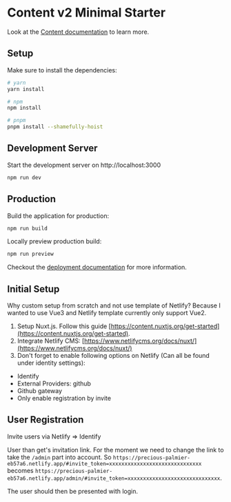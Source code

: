 # Content v2 Minimal Starter

Look at the [Content documentation](https://content-v2.nuxtjs.org/) to learn more.

## Setup

Make sure to install the dependencies:

```bash
# yarn
yarn install

# npm
npm install

# pnpm
pnpm install --shamefully-hoist
```

## Development Server

Start the development server on http://localhost:3000

```bash
npm run dev
```

## Production

Build the application for production:

```bash
npm run build
```

Locally preview production build:

```bash
npm run preview
```

Checkout the [deployment documentation](https://v3.nuxtjs.org/docs/deployment) for more information.

## Initial Setup

Why custom setup from scratch and not use template of Netlify? Because I wanted to use Vue3 and Netlify template currently only support Vue2.

1. Setup Nuxt.js. Follow this guide [https://content.nuxtjs.org/get-started](https://content.nuxtjs.org/get-started).
2. Integrate Netlify CMS: [https://www.netlifycms.org/docs/nuxt/](https://www.netlifycms.org/docs/nuxt/)
3. Don't forget to enable following options on Netlify (Can all be found under identity settings):
 * Identify
 * External Providers: github
 * Github gateway
 * Only enable registration by invite

## User Registration

Invite users via Netlify => Identify

User than get's invitation link. For the moment we need to change the link to take the `/admin` part into account. So `https://precious-palmier-eb57a6.netlify.app/#invite_token=xxxxxxxxxxxxxxxxxxxxxxxxxxxxxx` becomes `https://precious-palmier-eb57a6.netlify.app/admin/#invite_token=xxxxxxxxxxxxxxxxxxxxxxxxxxxxxx`.

The user should then be presented with login.
